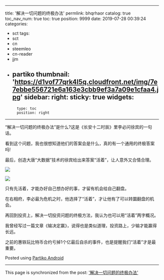 
---
title: '解决一切问题的终极办法'
permlink: bhqrhaor
catalog: true
toc_nav_num: true
toc: true
position: 9999
date: 2019-07-28 00:39:24
categories:
- sct
tags:
- sct
- cn
- steemleo
- cn-reader
- jjm
- partiko
thumbnail: 'https://d1vof77qrk4l5q.cloudfront.net/img/7e7ebbe556721e6a163e3cbb9ef3a7a09e1cfaa4.jpg'
sidebar:
    right:
        sticky: true
widgets:
    -
        type: toc
        position: right
---


“解决一切问题的终极办法”是什么?这是《长安十二时辰》里李必问徐宾的一句话。

看到这个问题，我也很想知道他们的答案会是什么，真的有一个通用的终极答案吗!

最后，创造大唐“大数据”技术的徐宾给出来答案“活着”，让人意外又合情合理。

![](https://d1vof77qrk4l5q.cloudfront.net/img/7e7ebbe556721e6a163e3cbb9ef3a7a09e1cfaa4.jpg)

![](https://d1vof77qrk4l5q.cloudfront.net/img/eb307b7e303b0b0415ef53b052ea29c1883c375a.jpg)

只有先活着，才能办好自己想办好的事，才留有机会给自己翻盘。

在右相府，李必最为危机之时，他选择了“活着”，才让他有了可以转圜翻盘的机会。

再回到投资上，解决一切投资问题的终极方法，我认为也可以用“活着”两字概况。

我曾经写过一篇文章《输决定赢》，说得也是类似道理，投资路上，少输才能赢得长远。

之前的惠轶玩比特币合约亏掉1个亿最后自杀的事件，也是提醒我们“活着”才是最重要。

Posted using [Partiko Android](https://partiko.app/referral/yellowbird)

- - -

This page is synchronized from the post: ['解决一切问题的终极办法'](https://steemit.com/@yellowbird/bhqrhaor)
